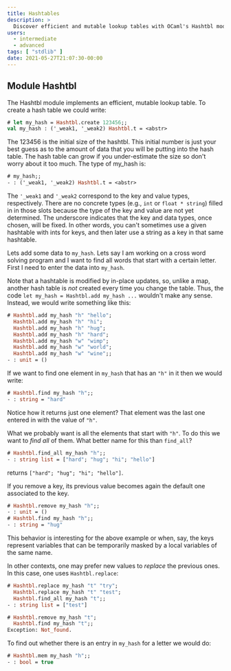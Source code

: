 ```yaml
---
title: Hashtables
description: >
  Discover efficient and mutable lookup tables with OCaml's Hashtbl module
users:
  - intermediate
  - advanced
tags: [ "stdlib" ]
date: 2021-05-27T21:07:30-00:00
---
```


## Module Hashtbl

The Hashtbl module implements an efficient, mutable lookup table. To
create a hash table we could write:

```ocaml
# let my_hash = Hashtbl.create 123456;;
val my_hash : ('_weak1, '_weak2) Hashtbl.t = <abstr>
```
The 123456 is the initial size of the hashtbl. This initial number is
just your best guess as to the amount of data that you will be putting
into the hash table. The hash table can grow if you under-estimate the
size so don't worry about it too much. The type of my_hash is:

```ocaml
# my_hash;;
- : ('_weak1, '_weak2) Hashtbl.t = <abstr>
```

The `'_weak1` and `'_weak2` correspond to the key and value types, respectively.
There are no concrete types (e.g., `int` or `float * string`) filled in in
those slots because the type of the key and value are not yet
determined. The underscore indicates that the key and data types, once
chosen, will be fixed. In other words, you can't sometimes use a given
hashtable with ints for keys, and then later use a string as a key in
that same hashtable.

Lets add some data to `my_hash`. Lets say I am working on a cross word
solving program and I want to find all words that start with a certain
letter. First I need to enter the data into `my_hash`.

Note that a hashtable is modified by in-place updates, so, unlike a map,
another hash table is _not_ created every time you change the table. Thus,
the code `let my_hash = Hashtbl.add my_hash ...` wouldn't make any
sense. Instead, we would write something like this:

```ocaml
# Hashtbl.add my_hash "h" "hello";
  Hashtbl.add my_hash "h" "hi";
  Hashtbl.add my_hash "h" "hug";
  Hashtbl.add my_hash "h" "hard";
  Hashtbl.add my_hash "w" "wimp";
  Hashtbl.add my_hash "w" "world";
  Hashtbl.add my_hash "w" "wine";;
- : unit = ()
```

If we want to find one element in `my_hash` that has an `"h"` in it then we
would write: 

```ocaml
# Hashtbl.find my_hash "h";;
- : string = "hard"
```

Notice how it returns just one element? That element
was the last one entered in with the value of `"h"`.

What we probably want is all the elements that start with `"h"`. To do
this we want to *find all* of them. What better name for this than
`find_all`?

```ocaml
# Hashtbl.find_all my_hash "h";;
- : string list = ["hard"; "hug"; "hi"; "hello"]
```

returns `["hard"; "hug"; "hi"; "hello"]`.

If you remove a key, its previous value becomes again the default one
associated to the key.

```ocaml
# Hashtbl.remove my_hash "h";;
- : unit = ()
# Hashtbl.find my_hash "h";;
- : string = "hug"
```

This behavior is interesting for the above example or when, say, the
keys represent variables that can be temporarily masked by a local
variables of the same name.

In other contexts, one may prefer new values to *replace* the previous
ones.  In this case, one uses `Hashtbl.replace`:

```ocaml
# Hashtbl.replace my_hash "t" "try";
  Hashtbl.replace my_hash "t" "test";
  Hashtbl.find_all my_hash "t";;
- : string list = ["test"]

# Hashtbl.remove my_hash "t";
  Hashtbl.find my_hash "t";;
Exception: Not_found.
```

To find out whether there is an
entry in `my_hash` for a letter we would do:

```ocaml
# Hashtbl.mem my_hash "h";;
- : bool = true
```
